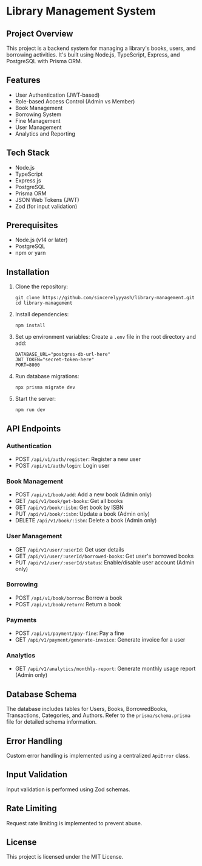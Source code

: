 # Library Management System

## Project Overview

This project is a backend system for managing a library's books, users, and borrowing activities. It's built using Node.js, TypeScript, Express, and PostgreSQL with Prisma ORM.

## Features

- User Authentication (JWT-based)
- Role-based Access Control (Admin vs Member)
- Book Management
- Borrowing System
- Fine Management
- User Management
- Analytics and Reporting

## Tech Stack

- Node.js
- TypeScript
- Express.js
- PostgreSQL
- Prisma ORM
- JSON Web Tokens (JWT)
- Zod (for input validation)

## Prerequisites

- Node.js (v14 or later)
- PostgreSQL
- npm or yarn

## Installation

1. Clone the repository:
   ```
   git clone https://github.com/sincerelyyyash/library-management.git
   cd library-management
   ```

2. Install dependencies:
   ```
   npm install
   ```

3. Set up environment variables:
   Create a `.env` file in the root directory and add:
   ```
   DATABASE_URL="postgres-db-url-here"
   JWT_TOKEN="secret-token-here"
   PORT=8000
   ```

4. Run database migrations:
   ```
   npx prisma migrate dev
   ```

5. Start the server:
   ```
   npm run dev
   ```

## API Endpoints

### Authentication
- POST `/api/v1/auth/register`: Register a new user
- POST `/api/v1/auth/login`: Login user

### Book Management
- POST `/api/v1/book/add`: Add a new book (Admin only)
- GET `/api/v1/book/get-books`: Get all books
- GET `/api/v1/book/:isbn`: Get book by ISBN
- PUT `/api/v1/book/:isbn`: Update a book (Admin only)
- DELETE `/api/v1/book/:isbn`: Delete a book (Admin only)

### User Management
- GET `/api/v1/user/:userId`: Get user details
- GET `/api/v1/user/:userId/borrowed-books`: Get user's borrowed books
- PUT `/api/v1/user/:userId/status`: Enable/disable user account (Admin only)

### Borrowing
- POST `/api/v1/book/borrow`: Borrow a book
- POST `/api/v1/book/return`: Return a book

### Payments
- POST `/api/v1/payment/pay-fine`: Pay a fine
- GET `/api/v1/payment/generate-invoice`: Generate invoice for a user

### Analytics
- GET `/api/v1/analytics/monthly-report`: Generate monthly usage report (Admin only)

## Database Schema

The database includes tables for Users, Books, BorrowedBooks, Transactions, Categories, and Authors. Refer to the `prisma/schema.prisma` file for detailed schema information.

## Error Handling

Custom error handling is implemented using a centralized `ApiError` class.

## Input Validation

Input validation is performed using Zod schemas.

## Rate Limiting

Request rate limiting is implemented to prevent abuse.


## License

This project is licensed under the MIT License.
